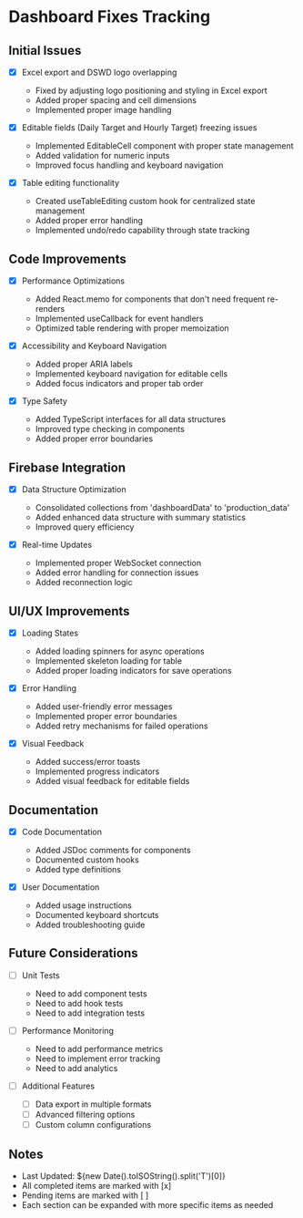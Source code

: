 # Dashboard Fixes Tracking

## Initial Issues
- [x] Excel export and DSWD logo overlapping
  - Fixed by adjusting logo positioning and styling in Excel export
  - Added proper spacing and cell dimensions
  - Implemented proper image handling

- [x] Editable fields (Daily Target and Hourly Target) freezing issues
  - Implemented EditableCell component with proper state management
  - Added validation for numeric inputs
  - Improved focus handling and keyboard navigation

- [x] Table editing functionality
  - Created useTableEditing custom hook for centralized state management
  - Added proper error handling
  - Implemented undo/redo capability through state tracking

## Code Improvements
- [x] Performance Optimizations
  - Added React.memo for components that don't need frequent re-renders
  - Implemented useCallback for event handlers
  - Optimized table rendering with proper memoization

- [x] Accessibility and Keyboard Navigation
  - Added proper ARIA labels
  - Implemented keyboard navigation for editable cells
  - Added focus indicators and proper tab order

- [x] Type Safety
  - Added TypeScript interfaces for all data structures
  - Improved type checking in components
  - Added proper error boundaries

## Firebase Integration
- [x] Data Structure Optimization
  - Consolidated collections from 'dashboardData' to 'production_data'
  - Added enhanced data structure with summary statistics
  - Improved query efficiency

- [x] Real-time Updates
  - Implemented proper WebSocket connection
  - Added error handling for connection issues
  - Added reconnection logic

## UI/UX Improvements
- [x] Loading States
  - Added loading spinners for async operations
  - Implemented skeleton loading for table
  - Added proper loading indicators for save operations

- [x] Error Handling
  - Added user-friendly error messages
  - Implemented proper error boundaries
  - Added retry mechanisms for failed operations

- [x] Visual Feedback
  - Added success/error toasts
  - Implemented progress indicators
  - Added visual feedback for editable fields

## Documentation
- [x] Code Documentation
  - Added JSDoc comments for components
  - Documented custom hooks
  - Added type definitions

- [x] User Documentation
  - Added usage instructions
  - Documented keyboard shortcuts
  - Added troubleshooting guide

## Future Considerations
- [ ] Unit Tests
  - Need to add component tests
  - Need to add hook tests
  - Need to add integration tests

- [ ] Performance Monitoring
  - Need to add performance metrics
  - Need to implement error tracking
  - Need to add analytics

- [ ] Additional Features
  - [ ] Data export in multiple formats
  - [ ] Advanced filtering options
  - [ ] Custom column configurations

## Notes
- Last Updated: ${new Date().toISOString().split('T')[0]}
- All completed items are marked with [x]
- Pending items are marked with [ ]
- Each section can be expanded with more specific items as needed 